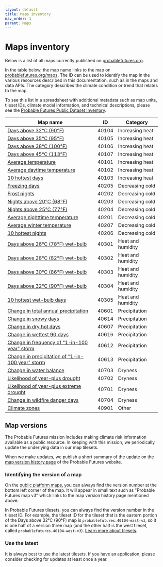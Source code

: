 ```yaml
---
layout: default
title: Maps inventory
nav_order: 1
parent: Maps
---
```


# Maps inventory

Below is a list of all maps currently published on [probablefutures.org](https://probablefutures.org). 

In the table below, the map name links to the map on [probablefutures.org/maps](https://probablefutures.org/maps). The ID can be used to identify the map in the various resources described in this documentation, such as in the maps and data APIs.  The category describes the climate condition or trend that relates to the map. 

To see this list in a spreadsheet with additional metadata such as map units, tileset IDs, climate model information, and technical descriptions, please see the [Probable Futures Public Dataset Inventory](https://docs.google.com/spreadsheets/d/1pE7KBSzsKXq7Qwsxgic_0YCIMi-dYtOEEFlGcvRLdOg/edit#gid=254758432).

| Map name                                                                                                                                                                                                  | ID    | Category          |
| --------------------------------------------------------------------------------------------------------------------------------------------------------------------------------------------------------- | ----- | ----------------- |
| [Days above 32°C (90°F)](https://probablefutures.org/maps/?selected_map=days_above_32c&map_version=latest&volume=heat#2.2/0/0)                                                         | 40104 | Increasing heat   |
| [Days above 35°C (95°F)](https://probablefutures.org/maps/?selected_map=days_above_35c&map_version=latest&volume=heat#2.2/0/0)                                                         | 40105 | Increasing heat   |
| [Days above 38°C (100°F)](https://probablefutures.org/maps/?selected_map=days_above_38c&map_version=latest&volume=heat#2.2/0/0)                                                        | 40106 | Increasing heat   |
| [Days above 45°C (113°F)](https://probablefutures.org/maps/?selected_map=days_above_45c&map_version=latest&volume=heat&warming_scenario=0.5&map_projection=mercator#2.2/0/0)                                                        | 40107 | Increasing heat   |
| [Average temperature](https://probablefutures.org/maps/?selected_map=average_temperature&map_version=latest&volume=heat#2.2/0/0)                                                       | 40101 | Increasing heat   |
| [Average daytime temperature](https://probablefutures.org/maps/?selected_map=average_daytime_temperature&map_version=latest&volume=heat#2.2/0/0)                                       | 40102 | Increasing heat   |
| [10 hottest days](https://probablefutures.org/maps/?selected_map=10_hottest_days&map_version=latest&volume=heat#2.2/0/0)                                                               | 40103 | Increasing heat   |
| [Freezing days](https://probablefutures.org/maps/?selected_map=freezing_days&map_version=latest&volume=heat#2.2/0/0)                                                                   | 40205 | Decreasing cold   |
| [Frost nights](https://probablefutures.org/maps/?selected_map=frost_nights&map_version=latest&volume=heat#2.2/0/0)                                                                     | 40202 | Decreasing cold   |
| [Nights above 20°C (68°F)](https://probablefutures.org/maps/?selected_map=nights_above_20c&map_version=latest&volume=heat#2.2/0/0)                                                     | 40203 | Decreasing cold   |
| [Nights above 25°C (77°F)](https://probablefutures.org/maps/?selected_map=nights_above_25c&map_version=latest&volume=heat#2.2/0/0)                                                     | 40204 | Decreasing cold   |
| [Average nighttime temperature](https://probablefutures.org/maps/?selected_map=average_nighttime_temperature&map_version=latest&volume=heat#2.2/0/0)                                   | 40201 | Decreasing cold   |
| [Average winter temperature](https://probablefutures.org/maps/?selected_map=average_winter_temperature)                                   | 40207 | Decreasing cold   |
| [10 hottest nights](https://probablefutures.org/maps/?selected_map=10_hottest_nights&map_version=latest&volume=heat&warming_scenario=0.5&map_projection=mercator#2.2/0/0)                                   | 40206 | Decreasing cold   |
| [Days above 26°C (78°F) wet-bulb](https://probablefutures.org/maps/?selected_map=days_above_26c_wet-bulb&map_version=latest&volume=heat#2.2/0/0)                                       | 40301 | Heat and humidity |
| [Days above 28°C (82°F) wet-bulb](https://probablefutures.org/maps/?selected_map=days_above_28c_wet-bulb&map_version=latest&volume=heat#2.2/0/0)                                       | 40302 | Heat and humidity |
| [Days above 30°C (86°F) wet-bulb](https://probablefutures.org/maps/?selected_map=days_above_30c_wet-bulb&map_version=latest&volume=heat#2.2/0/0)                                       | 40303 | Heat and humidity |
| [Days above 32°C (90°F) wet-bulb](https://probablefutures.org/maps/?selected_map=days_above_32c_wet-bulb&map_version=latest&volume=heat#2.2/0/0)                                       | 40304 | Heat and humidity |
| [10 hottest wet-bulb days](https://probablefutures.org/maps/?selected_map=10_hottest_wet-bulb_days&map_version=latest&volume=heat#2.2/0/0)                                             | 40305 | Heat and humidity |
| [Change in total annual precipitation](https://probablefutures.org/maps/?selected_map=change_in_total_annual_precipitation&map_version=latest&volume=water#2.2/0/0)                    | 40601 | Precipitation     |
| [Change in snowy days](https://probablefutures.org/maps/?selected_map=change_in_snowy_days&map_version=latest&volume=water#2.2/0/0)                                                    | 40614 | Precipitation     |
| [Change in dry hot days](https://probablefutures.org/maps/?selected_map=change_in_dry_hot_days&map_version=latest&volume=water#2.2/0/0)                                                | 40607 | Precipitation     |
| [Change in wettest 90 days](https://probablefutures.org/maps/?selected_map=change_in_wettest_90_days&map_version=latest&volume=water#2.2/0/0)                                          | 40616 | Precipitation     |
| [Change in frequency of "1-in-100 year" storm](https://probablefutures.org/maps/?selected_map=change_in_frequency_of_1-in-100_year_storm&map_version=latest&volume=water#2.2/0/0)      | 40612 | Precipitation     |
| [Change in precipitation of "1-in-100 year" storm](https://probablefutures.org/maps/?selected_map=change_in_precipitation_1-in-100_year_storm&map_version=latest&volume=water#2.2/0/0) | 40613 | Precipitation     |
| [Change in water balance](https://probablefutures.org/maps/?selected_map=change_in_water_balance&map_version=latest&volume=land#2.2/0/0)                                               | 40703 | Dryness           |
| [Likelihood of year-plus drought](https://probablefutures.org/maps/?selected_map=likelihood_of_year-plus_drought&map_version=latest&volume=land#2.2/0/0)                               | 40702 | Dryness           |
| [Likelihood of year-plus extreme drought](https://probablefutures.org/maps/?selected_map=likelihood_of_year-plus_extreme_drought&map_version=latest&volume=land#2.2/0/0)               | 40701 | Dryness           |
| [Change in wildfire danger days](https://probablefutures.org/maps/?selected_map=change_in_wildfire_danger_days&map_version=latest&volume=land#2.2/0/0)                                 | 40704 | Dryness           |
| [Climate zones](https://probablefutures.org/maps/?selected_map=climate_zones&map_version=latest&volume=other#2.2/0/0)                                                                  | 40901 | Other             |


## Map versions

The Probable Futures mission includes making climate risk information available as a public resource. In keeping with this mission, we periodically update the underlying data in our map tilesets.

When we make updates, we publish a short summary of the update on the [map version history page](https://probablefutures.org/map-version-history/) of the Probable Futures website.

### Identifying the version of a map

On the [public platform maps](https://probablefutures.org/maps), you can always find the version number at the bottom left corner of the map. It will appear in small text such as "Probable Futures map v3" which links to the map version history page mentioned above.

In Probable Futures tilesets, you can always find the version number in the tileset ID. For example, the tileset ID for the tileset that is the eastern portion of the Days above 32°C (90°F) map is `probablefutures.40104-east-v3`, so it is one half of a version three map (and the other half is the west tileset, called `probablefutures.40104-west-v3`). [Learn more about tilesets](/map-tilesets).

### Use the latest

It is always best to use the latest tilesets. If you have an application, please consider checking for updates at least once a year.